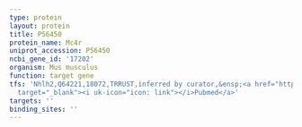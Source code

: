 ```yaml
---
type: protein
layout: protein
title: P56450
protein_name: Mc4r
uniprot_accession: P56450
ncbi_gene_id: '17202'
organism: Mus musculus
function: target gene
tfs: 'Nhlh2,Q64221,18072,TRRUST,inferred by curator,&ensp;<a href="https://www.ncbi.nlm.nih.gov/pubmed/?term=21664420%5Buid%5D"
  target="_blank"><i uk-icon="icon: link"></i>Pubmed</a>'
targets: ''
binding_sites: ''
---
```

